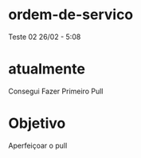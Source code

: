 # ordem-de-servico

Teste 02
26/02 -  5:08 

# atualmente

Consegui Fazer Primeiro Pull

# Objetivo

Aperfeiçoar o pull

